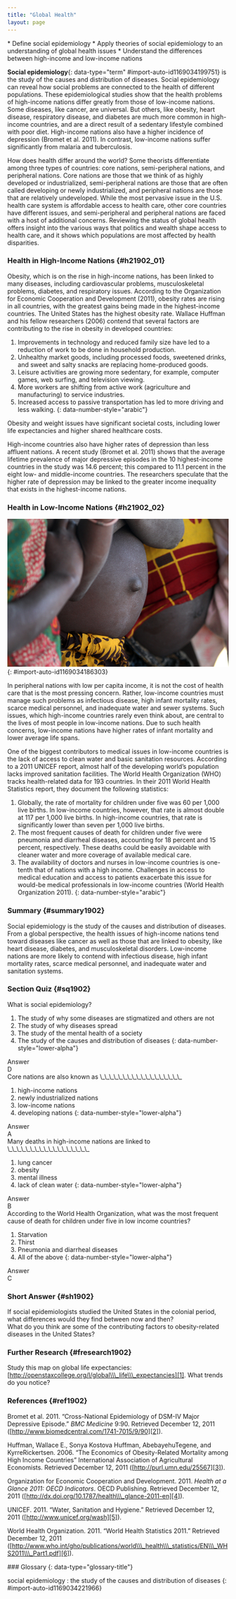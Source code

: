 ```yaml
---
title: "Global Health"
layout: page
---
```



<div data-type="abstract" markdown="1">
* Define social epidemiology
* Apply theories of social epidemiology to an understanding of global health issues
* Understand the differences between high-income and low-income nations

</div>

**Social epidemiology**{: data-type="term" #import-auto-id1169034199751} is the study of the causes and distribution of diseases. Social epidemiology can reveal how social problems are connected to the health of different populations. These epidemiological studies show that the health problems of high-income nations differ greatly from those of low-income nations. Some diseases, like cancer, are universal. But others, like obesity, heart disease, respiratory disease, and diabetes are much more common in high-income countries, and are a direct result of a sedentary lifestyle combined with poor diet. High-income nations also have a higher incidence of depression (Bromet et al. 2011). In contrast, low-income nations suffer significantly from malaria and tuberculosis.

How does health differ around the world? Some theorists differentiate among three types of countries: core nations, semi-peripheral nations, and peripheral nations. Core nations are those that we think of as highly developed or industrialized, semi-peripheral nations are those that are often called developing or newly industrialized, and peripheral nations are those that are relatively undeveloped. While the most pervasive issue in the U.S. health care system is affordable access to health care, other core countries have different issues, and semi-peripheral and peripheral nations are faced with a host of additional concerns. Reviewing the status of global health offers insight into the various ways that politics and wealth shape access to health care, and it shows which populations are most affected by health disparities.

### Health in High-Income Nations   {#h21902_01}

Obesity, which is on the rise in high-income nations, has been linked to many diseases, including cardiovascular problems, musculoskeletal problems, diabetes, and respiratory issues. According to the Organization for Economic Cooperation and Development (2011), obesity rates are rising in all countries, with the greatest gains being made in the highest-income countries. The United States has the highest obesity rate. Wallace Huffman and his fellow researchers (2006) contend that several factors are contributing to the rise in obesity in developed countries:

1.  Improvements in technology and reduced family size have led to a reduction of work to be done in household production.
2.  Unhealthy market goods, including processed foods, sweetened drinks, and sweet and salty snacks are replacing home-produced goods.
3.  Leisure activities are growing more sedentary, for example, computer games, web surfing, and television viewing.
4.  More workers are shifting from active work (agriculture and manufacturing) to service industries.
5.  Increased access to passive transportation has led to more driving and less walking.
{: data-number-style="arabic"}

Obesity and weight issues have significant societal costs, including lower life expectancies and higher shared healthcare costs.

High-income countries also have higher rates of depression than less affluent nations. A recent study (Bromet et al. 2011) shows that the average lifetime prevalence of major depressive episodes in the 10 highest-income countries in the study was 14.6 percent; this compared to 11.1 percent in the eight low- and middle-income countries. The researchers speculate that the higher rate of depression may be linked to the greater income inequality that exists in the highest-income nations.

### Health in Low-Income Nations   {#h21902_02}

![Children&#x2019;s protruding bellies are shown here.](../resources/Figure_19_02_01.jpg "In low-income countries, malnutrition and lack of access to clean water contribute to a high child mortality rate. (Photo courtesy of Steve Evans/flickr)"){: #import-auto-id1169034186303}

In peripheral nations with low per capita income, it is not the cost of health care that is the most pressing concern. Rather, low-income countries must manage such problems as infectious disease, high infant mortality rates, scarce medical personnel, and inadequate water and sewer systems. Such issues, which high-income countries rarely even think about, are central to the lives of most people in low-income nations. Due to such health concerns, low-income nations have higher rates of infant mortality and lower average life spans.

One of the biggest contributors to medical issues in low-income countries is the lack of access to clean water and basic sanitation resources. According to a 2011 UNICEF report, almost half of the developing world’s population lacks improved sanitation facilities. The World Health Organization (WHO) tracks health-related data for 193 countries. In their 2011 World Health Statistics report, they document the following statistics:

1.  Globally, the rate of mortality for children under five was 60 per 1,000 live births. In low-income countries, however, that rate is almost double at 117 per 1,000 live births. In high-income countries, that rate is significantly lower than seven per 1,000 live births.
2.  The most frequent causes of death for children under five were pneumonia and diarrheal diseases, accounting for 18 percent and 15 percent, respectively. These deaths could be easily avoidable with cleaner water and more coverage of available medical care.
3.  The availability of doctors and nurses in low-income countries is one-tenth that of nations with a high income. Challenges in access to medical education and access to patients exacerbate this issue for would-be medical professionals in low-income countries (World Health Organization 2011).
{: data-number-style="arabic"}

### Summary   {#summary1902}

Social epidemiology is the study of the causes and distribution of diseases. From a global perspective, the health issues of high-income nations tend toward diseases like cancer as well as those that are linked to obesity, like heart disease, diabetes, and musculoskeletal disorders. Low-income nations are more likely to contend with infectious disease, high infant mortality rates, scarce medical personnel, and inadequate water and sanitation systems.

### Section Quiz   {#sq1902}

<div data-type="exercise" id="sq1902_ex01" data-element-type="section-quiz">
<div data-type="problem" markdown="1">
What is social epidemiology?

1.  The study of why some diseases are stigmatized and others are not
2.  The study of why diseases spread
3.  The study of the mental health of a society
4.  The study of the causes and distribution of diseases
{: data-number-style="lower-alpha"}

</div>
<div data-type="solution" markdown="1">
<div data-type="title">
Answer
</div>
D

</div>
</div>

<div data-type="exercise" id="sq1902_ex02" data-element-type="section-quiz">
<div data-type="problem" markdown="1">
Core nations are also known as \_\_\_\_\_\_\_\_\_\_\_\_\_\_\_\_\_\_

1.  high-income nations
2.  newly industrialized nations
3.  low-income nations
4.  developing nations
{: data-number-style="lower-alpha"}

</div>
<div data-type="solution" markdown="1">
<div data-type="title">
Answer
</div>
A

</div>
</div>

<div data-type="exercise" id="sq1902_ex03" data-element-type="section-quiz">
<div data-type="problem" markdown="1">
Many deaths in high-income nations are linked to \_\_\_\_\_\_\_\_\_\_\_\_\_\_\_\_\_\_

1.  lung cancer
2.  obesity
3.  mental illness
4.  lack of clean water
{: data-number-style="lower-alpha"}

</div>
<div data-type="solution" markdown="1">
<div data-type="title">
Answer
</div>
B

</div>
</div>

<div data-type="exercise" id="sq1902_ex04" data-element-type="section-quiz">
<div data-type="problem" markdown="1">
According to the World Health Organization, what was the most frequent cause of death for children under five in low income countries?

1.  Starvation
2.  Thirst
3.  Pneumonia and diarrheal diseases
4.  All of the above
{: data-number-style="lower-alpha"}

</div>
<div data-type="solution" markdown="1">
<div data-type="title">
Answer
</div>
C

</div>
</div>

### Short Answer   {#sh1902}

<div data-type="exercise" id="sh1902_ex01" data-element-type="short-answer">
<div data-type="problem" markdown="1">
If social epidemiologists studied the United States in the colonial period, what differences would they find between now and then?

</div>
</div>

<div data-type="exercise" id="sh1902_ex02" data-element-type="short-answer">
<div data-type="problem" markdown="1">
What do you think are some of the contributing factors to obesity-related diseases in the United States?

</div>
</div>

### Further Research   {#fresearch1902}

Study this map on global life expectancies: [http://openstaxcollege.org/l/global\\\_life\\\_expectancies][1]. What trends do you notice?

### References   {#ref1902}

Bromet et al. 2011. “Cross-National Epidemiology of DSM-IV Major Depressive Episode.” *BMC Medicine* 9:90. Retrieved December 12, 2011 ([http://www.biomedcentral.com/1741-7015/9/90][2]).

Huffman, Wallace E., Sonya Kostova Huffman, AbebayehuTegene, and KyrreRickertsen. 2006. “The Economics of Obesity-Related Mortality among High Income Countries” International Association of Agricultural Economists. Retrieved December 12, 2011 ([http://purl.umn.edu/25567][3]).

Organization for Economic Cooperation and Development. 2011. *Health at a Glance 2011: OECD Indicators*. OECD Publishing. Retrieved December 12, 2011 ([http://dx.doi.org/10.1787/health\\\_glance-2011-en][4]).

UNICEF. 2011. “Water, Sanitation and Hygiene.” Retrieved December 12, 2011 ([http://www.unicef.org/wash][5]).

World Health Organization. 2011. “World Health Statistics 2011.” Retrieved December 12, 2011 ([http://www.who.int/gho/publications/world\\\_health\\\_statistics/EN\\\_WHS2011\\\_Part1.pdf][6]).

<div data-type="glossary" markdown="1">
### Glossary
{: data-type="glossary-title"}

social epidemiology
: the study of the causes and distribution of diseases
{: #import-auto-id1169034221966}

</div>



[1]: http://openstaxcollege.org/l/global_life_expectancies
[2]: http://www.biomedcentral.com/1741-7015/9/90
[3]: http://purl.umn.edu/25567
[4]: http://dx.doi.org/10.1787/health_glance-2011-en
[5]: http://www.unicef.org/wash
[6]: http://www.who.int/gho/publications/world_health_statistics/EN_WHS2011_Part1.pdf
